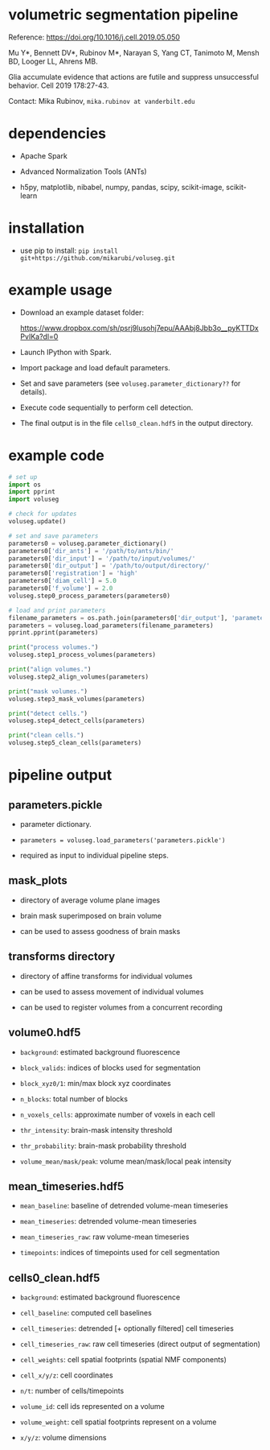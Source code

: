 # volumetric segmentation pipeline #

Reference: https://doi.org/10.1016/j.cell.2019.05.050

Mu Y*, Bennett DV*, Rubinov M*, Narayan S, Yang CT, Tanimoto M, Mensh BD, Looger LL, Ahrens MB.

Glia accumulate evidence that actions are futile and suppress unsuccessful behavior. Cell 2019 178:27-43.

Contact: Mika Rubinov, `mika.rubinov at vanderbilt.edu`

# dependencies

- Apache Spark

- Advanced Normalization Tools (ANTs)

- h5py, matplotlib, nibabel, numpy, pandas, scipy, scikit-image, scikit-learn

# installation

- use pip to install: `pip install git+https://github.com/mikarubi/voluseg.git`

# example usage

- Download an example dataset folder: 

	https://www.dropbox.com/sh/psrj9lusohj7epu/AAAbj8Jbb3o__pyKTTDxPvIKa?dl=0

- Launch IPython with Spark.

- Import package and load default parameters.

- Set and save parameters (see `voluseg.parameter_dictionary??` for details).

- Execute code sequentially to perform cell detection.

- The final output is in the file `cells0_clean.hdf5` in the output directory.

# example code

```python
# set up
import os
import pprint
import voluseg

# check for updates
voluseg.update()

# set and save parameters
parameters0 = voluseg.parameter_dictionary()
parameters0['dir_ants'] = '/path/to/ants/bin/'
parameters0['dir_input'] = '/path/to/input/volumes/'
parameters0['dir_output'] = '/path/to/output/directory/'
parameters0['registration'] = 'high'
parameters0['diam_cell'] = 5.0
parameters0['f_volume'] = 2.0
voluseg.step0_process_parameters(parameters0)

# load and print parameters
filename_parameters = os.path.join(parameters0['dir_output'], 'parameters.pickle')
parameters = voluseg.load_parameters(filename_parameters)
pprint.pprint(parameters)

print("process volumes.")
voluseg.step1_process_volumes(parameters)

print("align volumes.")
voluseg.step2_align_volumes(parameters)

print("mask volumes.")
voluseg.step3_mask_volumes(parameters)

print("detect cells.")
voluseg.step4_detect_cells(parameters)

print("clean cells.")
voluseg.step5_clean_cells(parameters)
```

# pipeline output

## parameters.pickle

- parameter dictionary.

- `parameters = voluseg.load_parameters('parameters.pickle')`

- required as input to individual pipeline steps.

## mask_plots

- directory of average volume plane images

- brain mask superimposed on brain volume

- can be used to assess goodness of brain masks

## transforms directory

- directory of affine transforms for individual volumes

- can be used to assess movement of individual volumes

- can be used to register volumes from a concurrent recording

## volume0.hdf5

- `background`: estimated background fluorescence

- `block_valids`: indices of blocks used for segmentation

- `block_xyz0/1`: min/max block xyz coordinates

- `n_blocks`: total number of blocks

- `n_voxels_cells`: approximate number of voxels in each cell

- `thr_intensity`: brain-mask intensity threshold

- `thr_probability`: brain-mask probability threshold

- `volume_mean/mask/peak`: volume mean/mask/local peak intensity

## mean_timeseries.hdf5

- `mean_baseline`: baseline of detrended volume-mean timeseries

- `mean_timeseries`: detrended volume-mean timeseries

- `mean_timeseries_raw`: raw volume-mean timeseries

- `timepoints`: indices of timepoints used for cell segmentation

## cells0_clean.hdf5

- `background`: estimated background fluorescence

- `cell_baseline`: computed cell baselines

- `cell_timeseries`: detrended [+ optionally filtered] cell timeseries

- `cell_timeseries_raw`: raw cell timeseries (direct output of segmentation)

- `cell_weights`: cell spatial footprints (spatial NMF components)

- `cell_x/y/z`: cell coordinates

- `n/t`: number of cells/timepoints

- `volume_id`: cell ids represented on a volume

- `volume_weight`: cell spatial footprints represent on a volume

- `x/y/z`: volume dimensions
